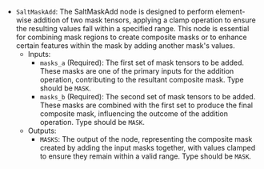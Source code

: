 - `SaltMaskAdd`: The SaltMaskAdd node is designed to perform element-wise addition of two mask tensors, applying a clamp operation to ensure the resulting values fall within a specified range. This node is essential for combining mask regions to create composite masks or to enhance certain features within the mask by adding another mask's values.
    - Inputs:
        - `masks_a` (Required): The first set of mask tensors to be added. These masks are one of the primary inputs for the addition operation, contributing to the resultant composite mask. Type should be `MASK`.
        - `masks_b` (Required): The second set of mask tensors to be added. These masks are combined with the first set to produce the final composite mask, influencing the outcome of the addition operation. Type should be `MASK`.
    - Outputs:
        - `MASKS`: The output of the node, representing the composite mask created by adding the input masks together, with values clamped to ensure they remain within a valid range. Type should be `MASK`.
